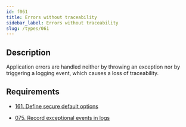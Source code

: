 ```yaml
---
id: f061
title: Errors without traceability
sidebar_label: Errors without traceability
slug: /types/061
---
```


## Description

Application errors are handled neither by throwing an exception
nor by triggering a logging event, which causes a loss of traceability.

## Requirements

- [161. Define secure default options](/criteria/source/161)

- [075. Record exceptional events in logs](/criteria/logs/075)

